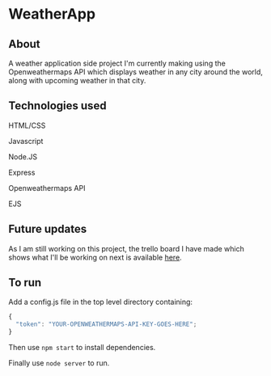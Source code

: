 # WeatherApp

## About

A weather application side project I'm currently making using the Openweathermaps API which displays weather in any city around the world, along with upcoming weather in that city.

## Technologies used

HTML/CSS

Javascript

Node.JS

Express

Openweathermaps API

EJS


## Future updates

As I am still working on this project, the trello board I have made which shows what I'll be working on next is available [here](https://trello.com/b/3QlTwaEk/weather-app).


## To run

Add a config.js file in the top level directory containing:
```javascript
{
  "token": "YOUR-OPENWEATHERMAPS-API-KEY-GOES-HERE";
}
```

Then use ```npm start``` to install dependencies.

Finally use ```node server``` to run.

